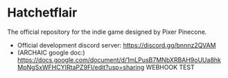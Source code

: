 # Hatchetflair
The official repository for the indie game designed by Pixer Pinecone.

* Official development discord server: https://discord.gg/bnnnz2QVAM
* (ARCHAIC google doc:) https://docs.google.com/document/d/1mLPusB7MNbXRBAH9oUUa8hkMpNgSxWFHCYIRtaPZ9FI/edit?usp=sharing
WEBHOOK TEST
